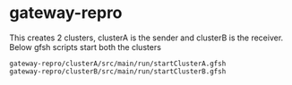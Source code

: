 # gateway-repro
This creates 2 clusters, clusterA is the sender and clusterB is the receiver.
Below gfsh scripts start both the clusters
```
gateway-repro/clusterA/src/main/run/startClusterA.gfsh
gateway-repro/clusterB/src/main/run/startClusterB.gfsh
```
